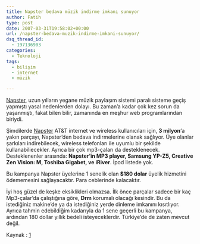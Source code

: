 ```yaml
---
title: Napster bedava müzik indirme imkanı sunuyor
author: Fatih
type: post
date: 2007-03-31T19:58:02+00:00
url: /napster-bedava-muzik-indirme-imkani-sunuyor/
dsq_thread_id:
  - 197136903
categories:
  - Teknoloji
tags:
  - bilişim
  - internet
  - müzik

---
```

[Napster][1], uzun yılların yegane müzik paylaşım sistemi paralı sisteme geçiş yapmıştı yasal nedenlerden dolayı. Bu zaman&#8217;a kadar çok kez sorun da yaşanmıştı, fakat bilen bilir, zamanında en meşhur web programlarından biriydi.

Şimdilerde [Napster][2] AT&T internet ve wireless kullanıcıları için, **3 milyon**&#8216;a yakın parçayı, Napster&#8217;den bedava indirmelerine olanak sağlıyor. Üye olanlar şarkıları indirebilecek, wireless telefonları ile uyumlu bir şekilde kullanabiliecekler. Ayrıca bir çok mp3-çaları da desteklenecek. Desteklenenler arasında: **Napster&#8217;in MP3 player, Samsung YP-Z5, Creative Zen Vision: M, Toshiba Gigabet, ve iRiver**. İpod listede yok.

Bu kampanya Napster üyelerine 1 senelik olan **$180 dolar** üyelik hizmetini ödememesini sağlayacaktır. Para ceblerinde kalacaktır.

İyi hoş güzel de keşke eksiklikleri olmazsa. İlk önce parçalar sadece bir kaç Mp3-çalar&#8217;da çalıştığına göre, **Drm** korumalı olacağı kesindir. Bu da istediğiniz makine&#8217;de ya da istediğiniz yerde dinleme imkanını kısıtlıyor. Ayrıca tahmin edebildiğim kadarıyla da 1 sene geçerli bu kampanya, ardından 180 dollar yıllık bedeli isteyeceklerdir. Türkiye&#8217;de de zaten mevcut değil.

Kaynak : [1]

 [1]: http://www.napster.com/
 [2]: http://en.wikipedia.org/wiki/Napster